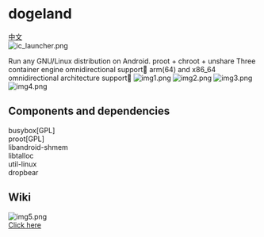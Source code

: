 # dogeland
[中文](README_zh.md)  
![ic_launcher.png](app/src/main/res/mipmap-xhdpi/ic_launcher.png)
  
Run any GNU/Linux distribution on Android.
proot + chroot + unshare Three container engine omnidirectional support🌸
 arm(64) and x86_64 omnidirectional architecture support🌹
![img1.png](docs/images/img1.png)
![img2.png](docs/images/img2.png)
![img3.png](docs/images/img3.png)
![img4.png](docs/images/img4.png)
  
  
## Components and dependencies
  
busybox[GPL]  
proot[GPL]  
libandroid-shmem  
libtalloc  
util-linux  
dropbear  
  
## Wiki
![img5.png](docs/images/img5.gif)  
[Click here](wiki/README.md)